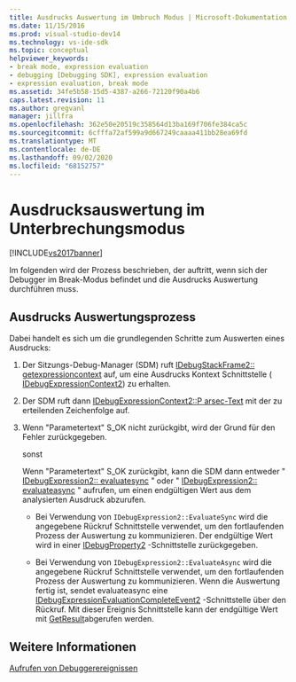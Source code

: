 ```yaml
---
title: Ausdrucks Auswertung im Umbruch Modus | Microsoft-Dokumentation
ms.date: 11/15/2016
ms.prod: visual-studio-dev14
ms.technology: vs-ide-sdk
ms.topic: conceptual
helpviewer_keywords:
- break mode, expression evaluation
- debugging [Debugging SDK], expression evaluation
- expression evaluation, break mode
ms.assetid: 34fe5b58-15d5-4387-a266-72120f90a4b6
caps.latest.revision: 11
ms.author: gregvanl
manager: jillfra
ms.openlocfilehash: 362e50e20519c358564d13ba169f706fe384ca5c
ms.sourcegitcommit: 6cfffa72af599a9d667249caaaa411bb28ea69fd
ms.translationtype: MT
ms.contentlocale: de-DE
ms.lasthandoff: 09/02/2020
ms.locfileid: "68152757"
---
```

# <a name="expression-evaluation-in-break-mode"></a>Ausdrucksauswertung im Unterbrechungsmodus
[!INCLUDE[vs2017banner](../../includes/vs2017banner.md)]

Im folgenden wird der Prozess beschrieben, der auftritt, wenn sich der Debugger im Break-Modus befindet und die Ausdrucks Auswertung durchführen muss.  
  
## <a name="expression-evaluation-process"></a>Ausdrucks Auswertungsprozess  
 Dabei handelt es sich um die grundlegenden Schritte zum Auswerten eines Ausdrucks:  
  
1. Der Sitzungs-Debug-Manager (SDM) ruft [IDebugStackFrame2:: getexpressioncontext](../../extensibility/debugger/reference/idebugstackframe2-getexpressioncontext.md) auf, um eine Ausdrucks Kontext Schnittstelle ( [IDebugExpressionContext2](../../extensibility/debugger/reference/idebugexpressioncontext2.md)) zu erhalten.  
  
2. Der SDM ruft dann [IDebugExpressionContext2::P arsec-Text](../../extensibility/debugger/reference/idebugexpressioncontext2-parsetext.md) mit der zu erteilenden Zeichenfolge auf.  
  
3. Wenn "Parametertext" S_OK nicht zurückgibt, wird der Grund für den Fehler zurückgegeben.  
  
     sonst  
  
     Wenn "Parametertext" S_OK zurückgibt, kann die SDM dann entweder " [IDebugExpression2:: evaluatesync](../../extensibility/debugger/reference/idebugexpression2-evaluatesync.md) " oder " [IDebugExpression2:: evaluateasync](../../extensibility/debugger/reference/idebugexpression2-evaluateasync.md) " aufrufen, um einen endgültigen Wert aus dem analysierten Ausdruck abzurufen.  
  
    - Bei Verwendung von `IDebugExpression2::EvaluateSync` wird die angegebene Rückruf Schnittstelle verwendet, um den fortlaufenden Prozess der Auswertung zu kommunizieren. Der endgültige Wert wird in einer [IDebugProperty2](../../extensibility/debugger/reference/idebugproperty2.md) -Schnittstelle zurückgegeben.  
  
    - Bei Verwendung von `IDebugExpression2::EvaluateAsync` wird die angegebene Rückruf Schnittstelle verwendet, um den fortlaufenden Prozess der Auswertung zu kommunizieren. Wenn die Auswertung fertig ist, sendet evaluateasync eine [IDebugExpressionEvaluationCompleteEvent2](../../extensibility/debugger/reference/idebugexpressionevaluationcompleteevent2.md) -Schnittstelle über den Rückruf. Mit dieser Ereignis Schnittstelle kann der endgültige Wert mit [GetResult](../../extensibility/debugger/reference/idebugexpressionevaluationcompleteevent2-getresult.md)abgerufen werden.  
  
## <a name="see-also"></a>Weitere Informationen  
 [Aufrufen von Debuggerereignissen](../../extensibility/debugger/calling-debugger-events.md)
